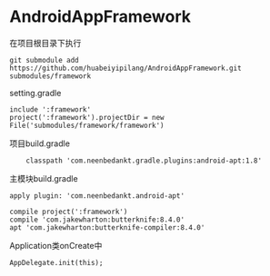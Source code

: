 # AndroidAppFramework


在项目根目录下执行

	git submodule add https://github.com/huabeiyipilang/AndroidAppFramework.git submodules/framework


setting.gradle

	include ':framework'
	project(':framework').projectDir = new File('submodules/framework/framework')

项目build.gradle
	
        classpath 'com.neenbedankt.gradle.plugins:android-apt:1.8'

主模块build.gradle	

	apply plugin: 'com.neenbedankt.android-apt'

    compile project(':framework')
    compile 'com.jakewharton:butterknife:8.4.0'
    apt 'com.jakewharton:butterknife-compiler:8.4.0'

Application类onCreate中

    AppDelegate.init(this);